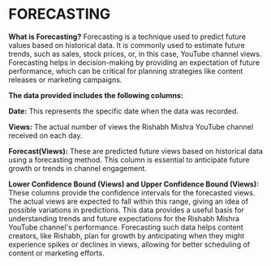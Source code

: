 # FORECASTING
**What is Forecasting?**
Forecasting is a technique used to predict future values based on historical data. It is commonly used to estimate future trends, such as sales, stock prices, or, in this case, YouTube channel views. Forecasting helps in decision-making by providing an expectation of future performance, which can be critical for planning strategies like content releases or marketing campaigns.



**The data provided includes the following columns:**

**Date:** This represents the specific date when the data was recorded.

**Views:** The actual number of views the Rishabh Mishra YouTube channel received on each day.

**Forecast(Views):** These are predicted future views based on historical data using a forecasting method. This column is essential to anticipate future growth or trends in channel engagement.

**Lower Confidence Bound (Views) and Upper Confidence Bound (Views):** These columns provide the confidence intervals for the forecasted views. The actual views are expected to fall within this range, giving an idea of possible variations in predictions.
This data provides a useful basis for understanding trends and future expectations for the Rishabh Mishra YouTube channel's performance. Forecasting such data helps content creators, like Rishabh, plan for growth by anticipating when they might experience spikes or declines in views, allowing for better scheduling of content or marketing efforts.

